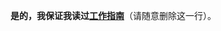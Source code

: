 
**是的，我保证我读过[工作指南](https://github.com/getify/You-Dont-Know-JS/blob/master/CONTRIBUTING.md)**（请随意删除这一行）。
